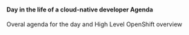 #### Day in the life of a cloud-native developer Agenda


Overal agenda for the day and High Level OpenShift overview
